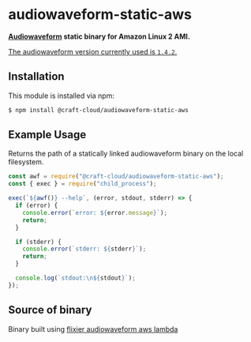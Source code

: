 # audiowaveform-static-aws

**[Audiowaveform](https://github.com/bbc/audiowaveform) static binary for Amazon Linux 2 AMI.**

[The audiowaveform version currently used is `1.4.2`.](https://github.com/bbc/audiowaveform/tree/1.4.2)

## Installation

This module is installed via npm:

```bash
$ npm install @craft-cloud/audiowaveform-static-aws
```

## Example Usage

Returns the path of a statically linked audiowaveform binary on the local filesystem.

```js
const awf = require("@craft-cloud/audiowaveform-static-aws");
const { exec } = require("child_process");

exec(`${awf()} --help`, (error, stdout, stderr) => {
  if (error) {
    console.error(`error: ${error.message}`);
    return;
  }

  if (stderr) {
    console.error(`stderr: ${stderr}`);
    return;
  }

  console.log(`stdout:\n${stdout}`);
});
```

## Source of binary

Binary built using [flixier audiowaveform aws lambda](https://github.com/flixier/audiowaveform-aws-lambda)
